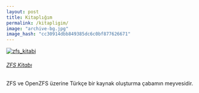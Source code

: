 ```yaml
---
layout: post
title: Kitaplığım
permalink: /kitapligim/
image: "archive-bg.jpg"
image_hash: "cc30914dbb849385dc6c0bf877626671"
---
```


<section class="portfolio-block projects-cards">
    <div class="container">
        <!--div class="heading">
            <h2>Kitaplarım</h2>
        </div-->
        <div class="row">
            <div class="col-md-6 col-lg-4">
                <div class="card border-0">
                    <a href="https://github.com/Zaryob/zfs_kitabi"><img class="card-img-top scale-on-hover" src="https://gh-card.dev/repos/Zaryob/zfs_kitabi.svg" alt="zfs_kitabi"/></a>
                    <div class="card-body">
                        <h6><a href="https://zaryob-dev.gitbook.io/zfs-kitabi/">ZFS Kitabı</a></h6>
                        <p class="card-text">ZFS ve OpenZFS üzerine Türkçe bir kaynak oluşturma çabamın meyvesidir.</p>
                    </div>
                </div>
            </div>
        </div>
    </div>
</section>
